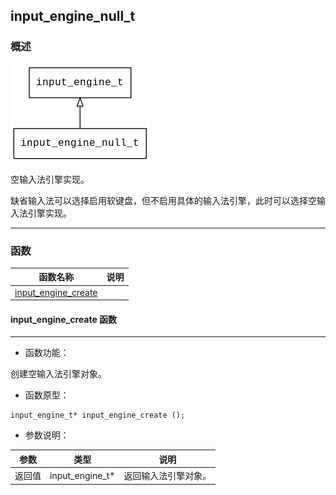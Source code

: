 ## input\_engine\_null\_t
### 概述
![image](images/input_engine_null_t_0.png)


 空输入法引擎实现。

 缺省输入法可以选择启用软键盘，但不启用具体的输入法引擎，此时可以选择空输入法引擎实现。



----------------------------------
### 函数
<p id="input_engine_null_t_methods">

| 函数名称 | 说明 | 
| -------- | ------------ | 
| <a href="#input_engine_null_t_input_engine_create">input\_engine\_create</a> |  |
#### input\_engine\_create 函数
-----------------------

* 函数功能：

> <p id="input_engine_null_t_input_engine_create">
 创建空输入法引擎对象。




* 函数原型：

```
input_engine_t* input_engine_create ();
```

* 参数说明：

| 参数 | 类型 | 说明 |
| -------- | ----- | --------- |
| 返回值 | input\_engine\_t* | 返回输入法引擎对象。 |

